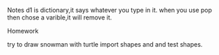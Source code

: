 Notes
d1 is dictionary,it says whatever you type in it.
when you use pop then chose a varible,it will remove it.

Homework

try to draw snowman with turtle
import shapes and and test shapes.
